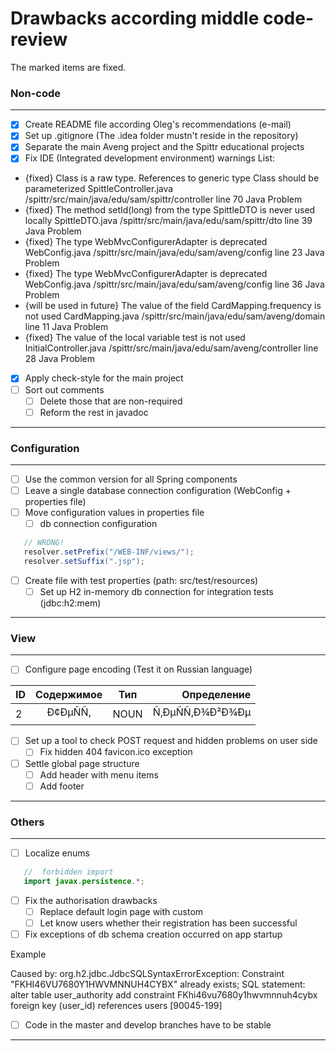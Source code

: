 # Drawbacks according middle code-review

The marked items are fixed.
 ### Non-code
 ____
 - [X] Create README file according Oleg's recommendations (e-mail)
 - [X] Set up .gitignore (The .idea folder mustn't reside in the repository)
 - [X] Separate the main Aveng project and the Spittr educational projects
 - [X] Fix IDE (Integrated development environment) warnings
 List:
 - {fixed} Class is a raw type. References to generic type Class<T> should be parameterized              SpittleController.java                /spittr/src/main/java/edu/sam/spittr/controller line 70   Java Problem
 - {fixed} The method setId(long) from the type SpittleDTO is never used locally     SpittleDTO.java                /spittr/src/main/java/edu/sam/spittr/dto            line 39   Java Problem
 - {fixed} The type WebMvcConfigurerAdapter is deprecated         WebConfig.java /spittr/src/main/java/edu/sam/aveng/config                line 23   Java Problem
 - {fixed} The type WebMvcConfigurerAdapter is deprecated         WebConfig.java /spittr/src/main/java/edu/sam/aveng/config                line 36   Java Problem
 - {will be used in future} The value of the field CardMapping.frequency is not used             CardMapping.java                /spittr/src/main/java/edu/sam/aveng/domain   line 11   Java Problem
 - {fixed} The value of the local variable test is not used     InitialController.java                /spittr/src/main/java/edu/sam/aveng/controller              line 28   Java Problem
 - [X] Apply check-style for the main project
 - [ ] Sort out comments
    - [ ] Delete those that are non-required
    - [ ] Reform the rest in javadoc
 ____
 ### Configuration
 ___
 - [ ] Use the common version for all Spring components
 - [ ] Leave a single database connection configuration (WebConfig + properties file)
 - [ ] Move configuration values in properties file
    - [ ] db connection configuration
 ```java
    // WRONG!
    resolver.setPrefix("/WEB-INF/views/");
    resolver.setSuffix(".jsp");
 ```
 - [ ] Create file with test properties (path: src/test/resources)
     - [ ] Set up H2 in-memory db connection for integration tests (jdbc:h2:mem)
 ___
 ### View
 ___
 - [ ] Configure page encoding (Test it on Russian language)
 
| ID      | Содержимое    | Тип   | Определение      |
| --------|:-------------:|:-----:| ----------------:|
| 2       | Ð¢ÐµÑÑ,      | NOUN  | Ñ‚ÐµÑÑ‚Ð¾Ð²Ð¾Ðµ |

 - [ ] Set up a tool to check POST request and hidden problems on user side
    - [ ] Fix hidden 404 favicon.ico exception
 - [ ] Settle global page structure
    - [ ] Add header with menu items
    - [ ] Add footer
 ___
 ### Others
 ___
 - [ ] Localize enums

 ```java
    //  forbidden import
    import javax.persistence.*;
 ```
 - [ ] Fix the authorisation drawbacks
    - [ ] Replace default login page with custom
    - [ ] Let know users whether their registration has been successful
- [ ] Fix exceptions of db schema creation occurred on app startup

 Example
 
 Caused by: org.h2.jdbc.JdbcSQLSyntaxErrorException: Constraint "FKHI46VU7680Y1HWVMNNUH4CYBX" already exists; SQL statement:
 alter table user_authority add constraint FKhi46vu7680y1hwvmnnuh4cybx foreign key (user_id) references users [90045-199]

- [ ] Code in the master and develop branches have to be stable
 ___

